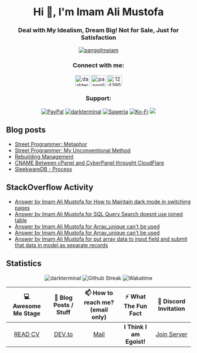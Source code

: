 <h1 align="center">Hi 👋, I'm Imam Ali Mustofa</h1>
<h3 align="center">Deal with My Idealism, Dream Big! Not for Sale, Just for Satisfaction</h3>
<p align="center">
  <a href="https://twitter.com/panggilmeiam" target="blank"><img src="https://img.shields.io/twitter/follow/panggilmeiam?logo=twitter&style=for-the-badge" alt="panggilmeiam" /></a>
</p>

<p align="center">
  <h3 align="center">Connect with me:</h3>
  <p align="center">
  <a href="https://dev.to/darkterminal" target="blank"><img align="center" src="https://raw.githubusercontent.com/rahuldkjain/github-profile-readme-generator/master/src/images/icons/Social/devto.svg" alt="darkterminal" height="30" width="40" /></a>
  <a href="https://twitter.com/panggilmeiam" target="blank"><img align="center" src="https://raw.githubusercontent.com/rahuldkjain/github-profile-readme-generator/master/src/images/icons/Social/twitter.svg" alt="panggilmeiam" height="30" width="40" /></a>
  <a href="https://stackoverflow.com/users/12439522" target="blank"><img align="center" src="https://raw.githubusercontent.com/rahuldkjain/github-profile-readme-generator/master/src/images/icons/Social/stack-overflow.svg" alt="12439522" height="30" width="40" /></a>
  </p>
</p>

<h3 align="center">Support:</h3>
<p align="center">
  <a href="https://www.paypal.me/lazarusalhambra" target="_blank"><img src="https://img.shields.io/static/v1?label=PayPal&message=Donate&color=grey&labelColor=blue&logo=paypal" alt="PayPal"></a>
  <a href="https://www.buymeacoffee.com/darkterminal" target="_blank"><img src="https://img.shields.io/static/v1?label=BuyMeCoffee&message=Donate&color=blue&labelColor=chocolate" alt="darkterminal" /></a>
  <a href="https://saweria.co/darkterminal" target="_blank"><img src="https://img.shields.io/static/v1?label=Saweria&message=Donate&color=darkgreen&labelColor=green" alt="Saweria"></a>
  <a href="https://ko-fi.com/imamalimustofa" target="_blank"><img src="https://img.shields.io/static/v1?label=Ko-Fi&message=Donate&color=blue&labelColor=magenta&logo=kofi" alt="Ko-Fi"></a>
  <a href="https://liberapay.com/darkterminal/donate" target="_blank"><img src="https://img.shields.io/liberapay/receives/darkterminal.svg?logo=liberapay"></a>
</p>

## Blog posts
<!-- BLOG-POST-LIST:START -->
- [Street Programmer: Metaphor](https://dev.to/darkterminal/street-programmer-metaphor-1hb3)
- [Street Programmer: My Unconventional Method](https://dev.to/darkterminal/street-programmer-my-unconventional-method-2m94)
- [Rebuilding Management](https://dev.to/darkterminal/rebuilding-management-408l)
- [CNAME Between cPanel and CyberPanel throught CloudFlare](https://dev.to/darkterminal/cname-between-cpanel-and-cyberpanel-throught-cloudflare-22g0)
- [SleekwareDB - Process](https://dev.to/darkterminal/sleekwaredb-process-2d8i)
<!-- BLOG-POST-LIST:END -->

## StackOverflow Activity
<!-- STACKOVERFLOW:START -->
- [Answer by Imam Ali Mustofa for How to Maintain dark mode in switching pages](https://stackoverflow.com/questions/74682799/how-to-maintain-dark-mode-in-switching-pages/74682856#74682856)
- [Answer by Imam Ali Mustofa for SQL Query Search doesnt use joined table](https://stackoverflow.com/questions/70795418/sql-query-search-doesnt-use-joined-table/70796452#70796452)
- [Answer by Imam Ali Mustofa for Array_unique can&#39;t be used](https://stackoverflow.com/questions/70643168/array-unique-cant-be-used/70643399#70643399)
- [Answer by Imam Ali Mustofa for Array_unique can&#39;t be used](https://stackoverflow.com/questions/70643168/array-unique-cant-be-used/70643217#70643217)
- [Answer by Imam Ali Mustofa for put array data to input field and submit that data in model as separate records](https://stackoverflow.com/questions/70617538/put-array-data-to-input-field-and-submit-that-data-in-model-as-separate-records/70632463#70632463)
<!-- STACKOVERFLOW:END -->

## Statistics

<p align="center">
  <img align="center" src="https://github-readme-stats.vercel.app/api?username=darkterminal&count_private=true&show_icons=true&theme=synthwave&hide_border=true" alt="darkterminal" />
  <img align="center" src="https://github-readme-streak-stats.herokuapp.com?user=darkterminal&theme=synthwave&hide_border=true&date_format=M%20j%5B%2C%20Y%5D" alt="Github Streak" />
  <img align="center" src="https://github-readme-stats.vercel.app/api/wakatime?username=darkterminal&layout=compact&theme=synthwave&hide_border=true" alt="Wakatime">
</p>

| 💻 Awesome Me Stage | 📝 Blog Posts / Stuff | 📫 How to reach me? (email only) | ⚡ What The Fun Fact | 🔔 Discord Invitation |
|:--------------------------------------:|:--------------------------------------:|:--------------------------------------:| :--------------------------------------:|:--------------------------------------:|
| [READ CV](https://read.cv/darkterminal) | [DEV.to](https://dev.to/darkterminal) | [Mail](mailto:ddarkterminal@pm.me) | **I Think I am Egoist!** | [Join Server](https://discord.gg/zmHJBvrcYh) |
